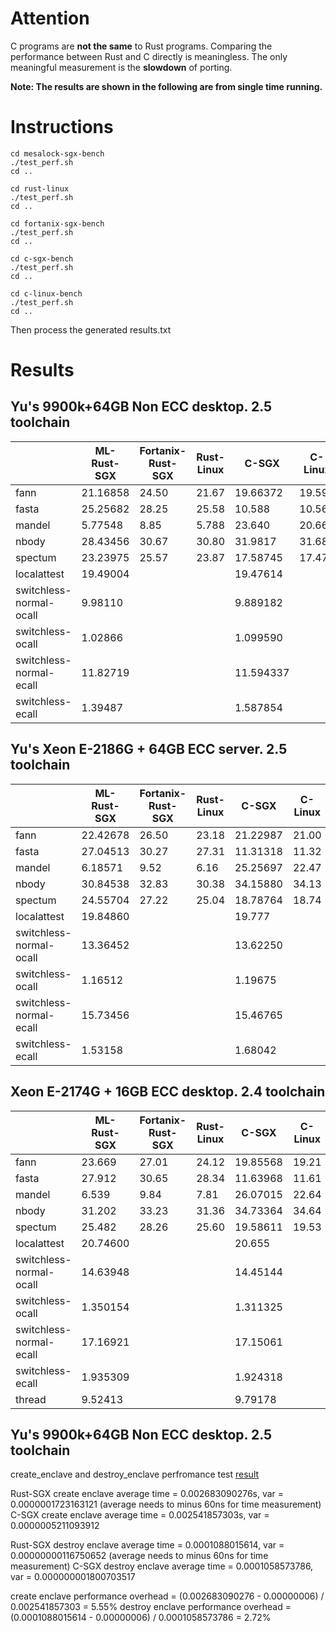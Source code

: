 # Attention

C programs are **not the same** to Rust programs. Comparing the performance between Rust and C directly is meaningless. The only meaningful measurement is the **slowdown** of porting.

**Note: The results are shown in the following are from single time running.**

# Instructions

```
cd mesalock-sgx-bench
./test_perf.sh
cd ..

cd rust-linux
./test_perf.sh
cd ..

cd fortanix-sgx-bench
./test_perf.sh
cd ..

cd c-sgx-bench
./test_perf.sh
cd ..

cd c-linux-bench
./test_perf.sh
cd ..
```

Then process the generated results.txt


# Results

## Yu's 9900k+64GB Non ECC desktop. 2.5 toolchain

|                          | ML-Rust-SGX| Fortanix-Rust-SGX | Rust-Linux  | C-SGX    | C-Linux |
| ------------------------ | ---------- | ----------------- | ----------- | -------- | ------- |
|  fann                    | 21.16858   |    24.50          |  21.67      | 19.66372 | 19.59   |
|  fasta                   | 25.25682   |    28.25          |  25.58      | 10.588   | 10.567  |
|  mandel                  | 5.77548    |    8.85           |  5.788      | 23.640   | 20.66   |
|  nbody                   | 28.43456   |    30.67          |  30.80      | 31.9817  | 31.68   |
| spectum                  | 23.23975   |    25.57          |  23.87      | 17.58745 | 17.47   |
| localattest              | 19.49004   |                   |             | 19.47614 |         |
| switchless-normal-ocall  | 9.98110    |                   |             | 9.889182 |         |
| switchless-ocall         | 1.02866    |                   |             | 1.099590 |         |
| switchless-normal-ecall  | 11.82719   |                   |             | 11.594337|         |
| switchless-ecall         | 1.39487    |                   |             | 1.587854 |         |

## Yu's Xeon E-2186G + 64GB ECC server. 2.5 toolchain

|                          | ML-Rust-SGX| Fortanix-Rust-SGX | Rust-Linux  | C-SGX    | C-Linux |
| ------------------------ | ---------- | ----------------- | ----------- | -------- | ------- |
|  fann                    | 22.42678   |    26.50          |  23.18      | 21.22987 | 21.00   |
|  fasta                   | 27.04513   |    30.27          |  27.31      | 11.31318 | 11.32   |
|  mandel                  | 6.18571    |    9.52           |  6.16       | 25.25697 | 22.47   |
|  nbody                   | 30.84538   |    32.83          |  30.38      | 34.15880 | 34.13   |
| spectum                  | 24.55704   |    27.22          |  25.04      | 18.78764 | 18.74   |
| localattest              | 19.84860   |                   |             | 19.777   |         |
| switchless-normal-ocall  | 13.36452   |                   |             | 13.62250 |         |
| switchless-ocall         | 1.16512    |                   |             | 1.19675  |         |
| switchless-normal-ecall  | 15.73456   |                   |             | 15.46765 |         |
| switchless-ecall         | 1.53158    |                   |             | 1.68042  |         |

## Xeon E-2174G + 16GB ECC desktop. 2.4 toolchain

|                          | ML-Rust-SGX| Fortanix-Rust-SGX | Rust-Linux  | C-SGX    | C-Linux |
| ------------------------ | ---------- | ----------------- | ----------- | -------- | ------- |
|  fann                    | 23.669     |    27.01          |  24.12      | 19.85568 | 19.21   |
|  fasta                   | 27.912     |    30.65          |  28.34      | 11.63968 | 11.61   |
|  mandel                  | 6.539      |    9.84           |  7.81       | 26.07015 | 22.64   |
|  nbody                   | 31.202     |    33.23          |  31.36      | 34.73364 | 34.64   |
| spectum                  | 25.482     |    28.26          |  25.60      | 19.58611 | 19.53   |
| localattest              | 20.74600   |                   |             | 20.655   |         |
| switchless-normal-ocall  | 14.63948   |                   |             | 14.45144 |         |
| switchless-ocall         | 1.350154   |                   |             | 1.311325 |         |
| switchless-normal-ecall  | 17.16921   |                   |             | 17.15061 |         |
| switchless-ecall         | 1.935309   |                   |             | 1.924318 |         |
| thread                   | 9.52413    |                   |             | 9.79178  |         | 

## Yu's 9900k+64GB Non ECC desktop. 2.5 toolchain

create_enclave and destroy_enclave perfromance test [result](https://docs.google.com/spreadsheets/d/1HGGhQs3JFvm24Y7j4mdOSItU_-hRwbo6IcFttPz-ch0/edit?usp=sharing)

Rust-SGX create enclave average time = 0.002683090276s, var = 0.0000001723163121 (average needs to minus 60ns for time measurement)
C-SGX    create enclave average time = 0.002541857303s, var = 0.0000005211093912

Rust-SGX destroy enclave average time = 0.0001088015614, var = 0.00000000116750652 (average needs to minus 60ns for time measurement)
C-SGX    destroy enclave average time = 0.0001058573786, var = 0.000000001800703517

create enclave performance overhead = (0.002683090276 - 0.00000006) / 0.002541857303 = 5.55%
destroy enclave performance overhead = (0.0001088015614 - 0.00000006) / 0.0001058573786 = 2.72%
